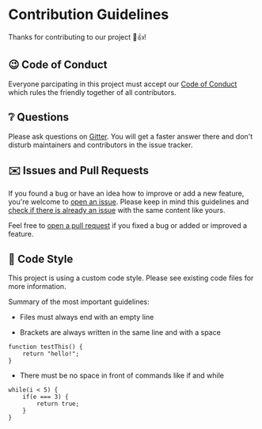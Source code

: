 # Contribution Guidelines
Thanks for contributing to our project 🎉👍!

## 😉 Code of Conduct
Everyone parcipating in this project must accept our [Code of Conduct](CODE_OF_CONDUCT.md) which rules the friendly together of all contributors.

## ❔ Questions
Please ask questions on [Gitter](https://gitter.im/jarne/QueryLibrary). You will get a faster answer there and don't disturb maintainers and contributors in the issue tracker.

## ✉️ Issues and Pull Requests
If you found a bug or have an idea how to improve or add a new feature, you're welcome to [open an issue](https://github.com/jarne/QueryLibrary/issues/new). Please keep in mind this guidelines and [check if there is already an issue](https://github.com/jarne/QueryLibrary/issues) with the same content like yours.

Feel free to [open a pull request](https://github.com/jarne/QueryLibrary/compare) if you fixed a bug or added or improved a feature.

## 🎨 Code Style
This project is using a custom code style. Please see existing code files for more information.

Summary of the most important guidelines:

- Files must always end with an empty line

- Brackets are always written in the same line and with a space
```
function testThis() {
    return "hello!";
}
```

- There must be no space in front of commands like if and while
```
while(i < 5) {
    if(e === 3) {
        return true;
    }
}
```
